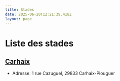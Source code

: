 ```yaml
---
title: Stades
date: 2025-06-20T12:21:39.418Z
layout: page
---
```


# Liste des stades


## [Carhaix](/stades/Carhaix/)
- Adresse: 1 rue Cazuguel, 29833 Carhaix-Plouguer


